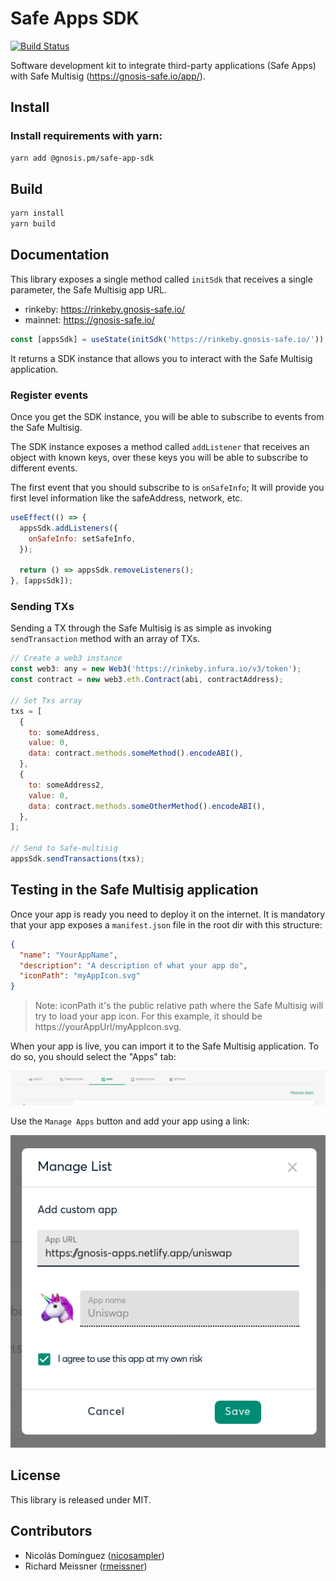 # Safe Apps SDK


[![Build Status](https://travis-ci.org/gnosis/safe-apps-sdk.svg?branch=master)](https://travis-ci.org/gnosis/pm-contracts)

Software development kit to integrate third-party applications (Safe Apps) with Safe Multisig (https://gnosis-safe.io/app/).

## Install

### Install requirements with yarn:

```bash
yarn add @gnosis.pm/safe-app-sdk
```

## Build

```bash
yarn install
yarn build
```

## Documentation

This library exposes a single method called `initSdk` that receives a single parameter, the Safe Multisig app URL. 

* rinkeby: https://rinkeby.gnosis-safe.io/
* mainnet: https://gnosis-safe.io/

```js
const [appsSdk] = useState(initSdk('https://rinkeby.gnosis-safe.io/'));
```
It returns a SDK instance that allows you to interact with the Safe Multisig application.

### Register events

Once you get the SDK instance, you will be able to subscribe to events from the Safe Multisig.

The SDK instance exposes a method called `addListener` that receives an object with known keys, over these keys you will be able to subscribe to different events.

The first event that you should subscribe to is `onSafeInfo`; It will provide you first level information like the safeAddress, network, etc.

```js
useEffect(() => {
  appsSdk.addListeners({
    onSafeInfo: setSafeInfo,
  });

  return () => appsSdk.removeListeners();
}, [appsSdk]);
```

### Sending TXs
Sending a TX through the Safe Multisig is as simple as invoking `sendTransaction` method with an array of TXs.

```js
// Create a web3 instance
const web3: any = new Web3('https://rinkeby.infura.io/v3/token');
const contract = new web3.eth.Contract(abi, contractAddress);

// Set Txs array
txs = [
  {
    to: someAddress,
    value: 0,
    data: contract.methods.someMethod().encodeABI(),
  },
  {
    to: someAddress2,
    value: 0,
    data: contract.methods.someOtherMethod().encodeABI(),
  },
];

// Send to Safe-multisig
appsSdk.sendTransactions(txs);
```

## Testing in the Safe Multisig application

Once your app is ready you need to deploy it on the internet. It is mandatory that your app exposes a `manifest.json` file in the root dir with this structure:
```json
{  
  "name": "YourAppName",
  "description": "A description of what your app do",
  "iconPath": "myAppIcon.svg"
}
```
> Note: iconPath it's the public relative path where the Safe Multisig will try to load your app icon. For this example, it should be https://yourAppUrl/myAppIcon.svg.


When your app is live, you can import it to the Safe Multisig application. To do so, you should select the "Apps" tab:

![alt text][safeAppsTab]

[safeAppsTab]: https://raw.githubusercontent.com/gnosis/safe-apps-sdk/master/assets/safe-tab-apps.png "Safe Multisig: Apps tab"

Use the `Manage Apps` button and add your app using a link:
 
![alt text][safeAddApp]

[safeAddApp]: https://raw.githubusercontent.com/gnosis/safe-apps-sdk/master/assets/third-pary-app-modal.png "Safe Multisig: Add Safe App"


## License

This library is released under MIT.

## Contributors

- Nicolás Domínguez ([nicosampler](https://github.com/nicosampler))
- Richard Meissner ([rmeissner](https://github.com/rmeissner))
